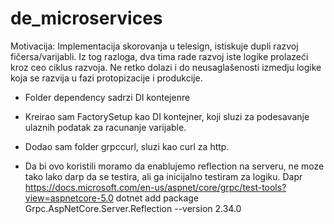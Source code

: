 # de_microservices

Motivacija: Implementacija skorovanja u telesign, istiskuje dupli razvoj fičersa/varijabli. Iz tog razloga, dva tima rade razvoj iste logike prolazeći kroz ceo ciklus razvoja. Ne retko dolazi i do neusaglašenosti izmedju logike koja se razvija u fazi protopizacije i produkcije. 

- Folder dependency sadrzi DI kontejenre
- Kreirao sam FactorySetup kao DI kontejner, koji sluzi za podesavanje ulaznih podatak za racunanje varijable.



- Dodao sam folder grpccurl, sluzi kao curl za http. 
- Da bi ovo koristili moramo da enablujemo reflection na serveru, ne moze tako lako darp da se testira, ali ga inicijalno testiram za logiku. Dapr 
    https://docs.microsoft.com/en-us/aspnet/core/grpc/test-tools?view=aspnetcore-5.0
    dotnet add package Grpc.AspNetCore.Server.Reflection --version 2.34.0